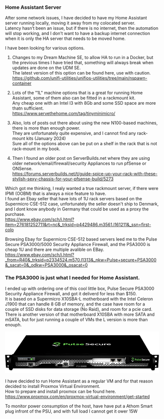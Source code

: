 ### Home Assistant Server

After some network issues, I have decided to have my Home Assistant server running locally, moving it away from my colocated server.  
Latency hasn’t been an issue, but if there is no internet, then the automation will stop working, and I don’t want to have a backup internet connection when it is only the HA server that needs to be moved home.  

I have been looking for various options.  
  
1. Changes to my Dream Machine SE, to allow HA to run in a Docker, but the previous times I have tried that, something will always break when updates are done on the UDM SE.  
The latest version of this option can be found here, use with caution.  
https://github.com/unifi-utilities/unifios-utilities/tree/main/nspawn-container
  
2. Lots of the "1L" machine options that is a great for running Home Assistant, some of them also can be fitted in a rackmount kit.  
Any cheap one with an Intel I3 with 8Gb and some SSD space are more thatn sufficient.  
https://www.servethehome.com/tag/tinyminimicro/
  
3. Also, lots of posts out there about using the new N100-based machines, there is more than enough power.  
They are unfortunately quite expensive, and I cannot find any rack-mount kits (January 2024)  
Sure all of the options above can be put on a shelf in the rack that is not rack-mount in my book.  
  
4. Then I found an older post on ServerBuilds.net where they are using older network/email/firewall/security Appliances to run pfSense or ONSense.  
https://forums.serverbuilds.net/t/guide-spice-up-your-rack-with-these-stylish-sexy-chassis-for-your-pfsense-build/5273
  
Which got me thinking, I realy wanted a true rackmount server, if there were IPMI (OOBM) that is always a nice feature to have.  
I found an Ebay seller that have lots of 1U rack servers based on the Supermicro CSE-512 case, unfortunately the seller doesn't ship to Denmark, and I dont know anybody in Germany that could be used as a proxy the purchase.  
https://www.ebay.com/sch/i.html?item=276181252711&rt=nc&_trksid=p4429486.m3561.l161211&_ssn=first-colo

Browsing Ebay for Supermicro CSE-512 based servers leed me to the Pulse Secure PSA3000/5000 Security Appliance Firewall, and the PSA3000 is cheap 1U and there are multiple avalible on EBay.  
https://www.ebay.com/sch/i.html?_from=R40&_trksid=p2334524.m570.l1313&_nkw=Pulse+secure+PSA3000&_sacat=0&_odkw=PSA3000&_osacat=0

  
### The PSA3000 is just what I needed for Home Assistant.  
  
I ended up with ordering one of this cool little box, Pulse Secure PSA3000 Security Appliance Firewall, and got it deliverd for less than $150.  
It is based on a Supermicro X10SBA-L motherboard with the Intel Celeron J1900 that can handle 8 GB of memory, and the case have room for a couple of SSD disks for data storage (No Raid), and room for a pcie card.  
There is another version of that motherboard X10SBA with more SATA and mSATA, but for just running a couple of VMs the L version is more than enouph.  
  
![PSA3000](https://github.com/SysAdminDk/HomeAssistant/blob/main/Virtual%20Environment/images/PSA3000.png?raw=true)
  
  
I have decided to run Home Assistant as a regular VM and for that reason decided to install Proxmox Virtual Environment.  
How to prepare and install proxmox can be found here.  
https://www.proxmox.com/en/proxmox-virtual-environment/get-started
  
To monitor power consumption of the host, have have put a Athom Smart plug infront of the PSU, and with full load I cannot get it ower 15W  

